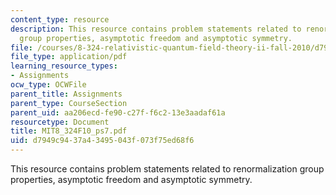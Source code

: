```yaml
---
content_type: resource
description: This resource contains problem statements related to renormalization
  group properties, asymptotic freedom and asymptotic symmetry.
file: /courses/8-324-relativistic-quantum-field-theory-ii-fall-2010/d7949c9437a43495043f073f75ed68f6_MIT8_324F10_ps7.pdf
file_type: application/pdf
learning_resource_types:
- Assignments
ocw_type: OCWFile
parent_title: Assignments
parent_type: CourseSection
parent_uid: aa206ecd-fe90-c27f-f6c2-13e3aadaf61a
resourcetype: Document
title: MIT8_324F10_ps7.pdf
uid: d7949c94-37a4-3495-043f-073f75ed68f6
---
```

This resource contains problem statements related to renormalization group properties, asymptotic freedom and asymptotic symmetry.

